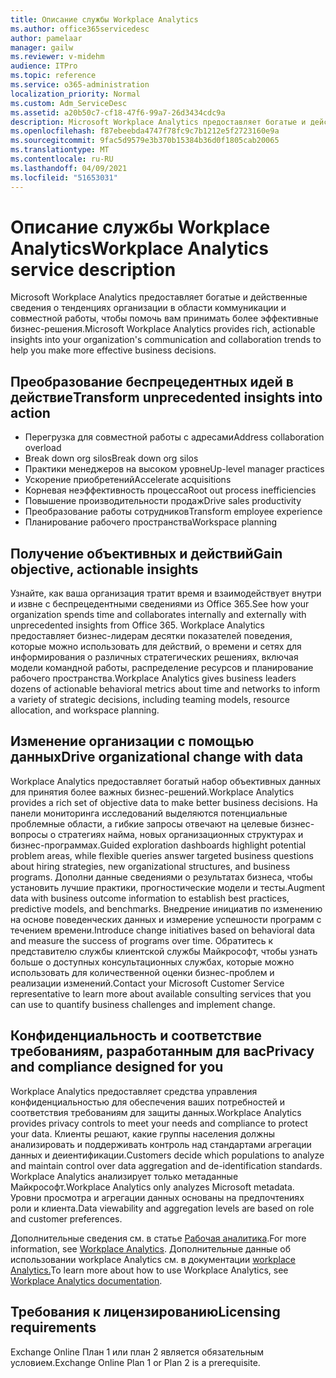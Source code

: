 ```yaml
---
title: Описание службы Workplace Analytics
ms.author: office365servicedesc
author: pamelaar
manager: gailw
ms.reviewer: v-midehm
audience: ITPro
ms.topic: reference
ms.service: o365-administration
localization_priority: Normal
ms.custom: Adm_ServiceDesc
ms.assetid: a20b50c7-cf18-47f6-99a7-26d3434cdc9a
description: Microsoft Workplace Analytics предоставляет богатые и действенные сведения о тенденциях организации в области коммуникации и совместной работы, чтобы помочь вам принимать более эффективные бизнес-решения.
ms.openlocfilehash: f87ebeebda4747f78fc9c7b1212e5f2723160e9a
ms.sourcegitcommit: 9fac5d9579e3b370b15384b36d0f1805cab20065
ms.translationtype: MT
ms.contentlocale: ru-RU
ms.lasthandoff: 04/09/2021
ms.locfileid: "51653031"
---
```

# <a name="workplace-analytics-service-description"></a><span data-ttu-id="86007-103">Описание службы Workplace Analytics</span><span class="sxs-lookup"><span data-stu-id="86007-103">Workplace Analytics service description</span></span>

<span data-ttu-id="86007-104">Microsoft Workplace Analytics предоставляет богатые и действенные сведения о тенденциях организации в области коммуникации и совместной работы, чтобы помочь вам принимать более эффективные бизнес-решения.</span><span class="sxs-lookup"><span data-stu-id="86007-104">Microsoft Workplace Analytics provides rich, actionable insights into your organization's communication and collaboration trends to help you make more effective business decisions.</span></span>

## <a name="transform-unprecedented-insights-into-action"></a><span data-ttu-id="86007-105">Преобразование беспрецедентных идей в действие</span><span class="sxs-lookup"><span data-stu-id="86007-105">Transform unprecedented insights into action</span></span>

* <span data-ttu-id="86007-106">Перегрузка для совместной работы с адресами</span><span class="sxs-lookup"><span data-stu-id="86007-106">Address collaboration overload</span></span>
* <span data-ttu-id="86007-107">Break down org silos</span><span class="sxs-lookup"><span data-stu-id="86007-107">Break down org silos</span></span>
* <span data-ttu-id="86007-108">Практики менеджеров на высоком уровне</span><span class="sxs-lookup"><span data-stu-id="86007-108">Up-level manager practices</span></span>
* <span data-ttu-id="86007-109">Ускорение приобретений</span><span class="sxs-lookup"><span data-stu-id="86007-109">Accelerate acquisitions</span></span>
* <span data-ttu-id="86007-110">Корневая неэффективность процесса</span><span class="sxs-lookup"><span data-stu-id="86007-110">Root out process inefficiencies</span></span>
* <span data-ttu-id="86007-111">Повышение производительности продаж</span><span class="sxs-lookup"><span data-stu-id="86007-111">Drive sales productivity</span></span>
* <span data-ttu-id="86007-112">Преобразование работы сотрудников</span><span class="sxs-lookup"><span data-stu-id="86007-112">Transform employee experience</span></span>
* <span data-ttu-id="86007-113">Планирование рабочего пространства</span><span class="sxs-lookup"><span data-stu-id="86007-113">Workspace planning</span></span>

## <a name="gain-objective-actionable-insights"></a><span data-ttu-id="86007-114">Получение объективных и действий</span><span class="sxs-lookup"><span data-stu-id="86007-114">Gain objective, actionable insights</span></span>

<span data-ttu-id="86007-115">Узнайте, как ваша организация тратит время и взаимодействует внутри и извне с беспрецедентными сведениями из Office 365.</span><span class="sxs-lookup"><span data-stu-id="86007-115">See how your organization spends time and collaborates internally and externally with unprecedented insights from Office 365.</span></span> <span data-ttu-id="86007-116">Workplace Analytics предоставляет бизнес-лидерам десятки показателей поведения, которые можно использовать для действий, о времени и сетях для информирования о различных стратегических решениях, включая модели командной работы, распределение ресурсов и планирование рабочего пространства.</span><span class="sxs-lookup"><span data-stu-id="86007-116">Workplace Analytics gives business leaders dozens of actionable behavioral metrics about time and networks to inform a variety of strategic decisions, including teaming models, resource allocation, and workspace planning.</span></span>

## <a name="drive-organizational-change-with-data"></a><span data-ttu-id="86007-117">Изменение организации с помощью данных</span><span class="sxs-lookup"><span data-stu-id="86007-117">Drive organizational change with data</span></span>

<span data-ttu-id="86007-118">Workplace Analytics предоставляет богатый набор объективных данных для принятия более важных бизнес-решений.</span><span class="sxs-lookup"><span data-stu-id="86007-118">Workplace Analytics provides a rich set of objective data to make better business decisions.</span></span> <span data-ttu-id="86007-119">На панели мониторинга исследований выделяются потенциальные проблемные области, а гибкие запросы отвечают на целевые бизнес-вопросы о стратегиях найма, новых организационных структурах и бизнес-программах.</span><span class="sxs-lookup"><span data-stu-id="86007-119">Guided exploration dashboards highlight potential problem areas, while flexible queries answer targeted business questions about hiring strategies, new organizational structures, and business programs.</span></span> <span data-ttu-id="86007-120">Дополни данные сведениями о результатах бизнеса, чтобы установить лучшие практики, прогностические модели и тесты.</span><span class="sxs-lookup"><span data-stu-id="86007-120">Augment data with business outcome information to establish best practices, predictive models, and benchmarks.</span></span> <span data-ttu-id="86007-121">Внедрение инициатив по изменению на основе поведенческих данных и измерение успешности программ с течением времени.</span><span class="sxs-lookup"><span data-stu-id="86007-121">Introduce change initiatives based on behavioral data and measure the success of programs over time.</span></span> <span data-ttu-id="86007-122">Обратитесь к представителю службы клиентской службы Майкрософт, чтобы узнать больше о доступных консультационных службах, которые можно использовать для количественной оценки бизнес-проблем и реализации изменений.</span><span class="sxs-lookup"><span data-stu-id="86007-122">Contact your Microsoft Customer Service representative to learn more about available consulting services that you can use to quantify business challenges and implement change.</span></span>

## <a name="privacy-and-compliance-designed-for-you"></a><span data-ttu-id="86007-123">Конфиденциальность и соответствие требованиям, разработанным для вас</span><span class="sxs-lookup"><span data-stu-id="86007-123">Privacy and compliance designed for you</span></span>

<span data-ttu-id="86007-124">Workplace Analytics предоставляет средства управления конфиденциальностью для обеспечения ваших потребностей и соответствия требованиям для защиты данных.</span><span class="sxs-lookup"><span data-stu-id="86007-124">Workplace Analytics provides privacy controls to meet your needs and compliance to protect your data.</span></span> <span data-ttu-id="86007-125">Клиенты решают, какие группы населения должны анализировать и поддерживать контроль над стандартами агрегации данных и деиентификации.</span><span class="sxs-lookup"><span data-stu-id="86007-125">Customers decide which populations to analyze and maintain control over data aggregation and de-identification standards.</span></span> <span data-ttu-id="86007-126">Workplace Analytics анализирует только метаданные Майкрософт.</span><span class="sxs-lookup"><span data-stu-id="86007-126">Workplace Analytics only analyzes Microsoft metadata.</span></span> <span data-ttu-id="86007-127">Уровни просмотра и агрегации данных основаны на предпочтениях роли и клиента.</span><span class="sxs-lookup"><span data-stu-id="86007-127">Data viewability and aggregation levels are based on role and customer preferences.</span></span>

<span data-ttu-id="86007-128">Дополнительные сведения см. в статье [Рабочая аналитика](https://go.microsoft.com/fwlink/?linkid=852492).</span><span class="sxs-lookup"><span data-stu-id="86007-128">For more information, see [Workplace Analytics](https://go.microsoft.com/fwlink/?linkid=852492).</span></span> <span data-ttu-id="86007-129">Дополнительные данные об использовании workplace Analytics см. в документации [workplace Analytics.](/workplace-analytics/)</span><span class="sxs-lookup"><span data-stu-id="86007-129">To learn more about how to use Workplace Analytics, see [Workplace Analytics documentation](/workplace-analytics/).</span></span>
  
## <a name="licensing-requirements"></a><span data-ttu-id="86007-130">Требования к лицензированию</span><span class="sxs-lookup"><span data-stu-id="86007-130">Licensing requirements</span></span>

<span data-ttu-id="86007-131">Exchange Online План 1 или план 2 является обязательным условием.</span><span class="sxs-lookup"><span data-stu-id="86007-131">Exchange Online Plan 1 or Plan 2 is a prerequisite.</span></span>